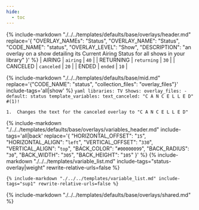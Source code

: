 ```yaml
---
hide:
  - toc
---
```

{%
    include-markdown "./../../templates/defaults/base/overlays/header.md"
    replace='{
        "OVERLAY_NAMEs": "Status",
        "OVERLAY_NAME": "Status",
        "CODE_NAME": "status",
        "OVERLAY_LEVEL": "Show",
        "DESCRIPTION": "an overlay on a show detailing its Current Airing Status for all shows in your library"
    }'
%}
| AIRING    | `airing`    | `40`   |
| RETURNING | `returning` | `30`   |
| CANCELED  | `canceled`  | `20`   |
| ENDED     | `ended`     | `10`   |

{% 
    include-markdown "./../../templates/defaults/base/mid.md" 
    replace='{"CODE_NAME": "status", "collection_files": "overlay_files"}' 
    include-tags='all|show'
%}
    ```yaml
    libraries:
      TV Shows:
        overlay_files:
          - default: status
            template_variables:
              text_canceled: "C A N C E L L E D" #(1)!
    ```

    1.  Changes the text for the canceled overlay to "C A N C E L L E D"



{% 
    include-markdown "./../../templates/defaults/base/overlays/variables_header.md"
    include-tags='all|back'
    replace='{
        "HORIZONTAL_OFFSET": "`15`",
        "HORIZONTAL_ALIGN": "`left`",
        "VERTICAL_OFFSET": "`330`",
        "VERTICAL_ALIGN": "`top`",
        "BACK_COLOR": "`#00000099`",
        "BACK_RADIUS": "`30`",
        "BACK_WIDTH": "`305`",
        "BACK_HEIGHT": "`105`"
    }'
%}
    {%
        include-markdown "./../../templates/variable_list.md"
        include-tags="status-overlay|weight"
        rewrite-relative-urls=false
    %}

    {% include-markdown "./../../templates/variable_list.md" include-tags="sup1" rewrite-relative-urls=false %}

{% include-markdown "./../../templates/defaults/base/overlays/shared.md" %}